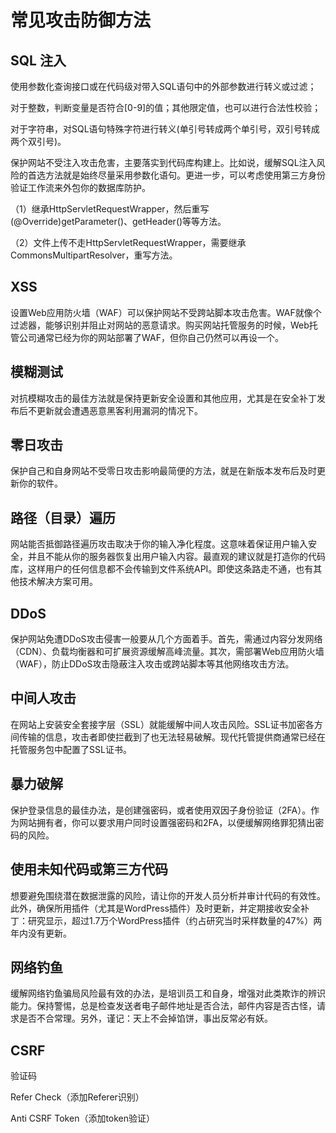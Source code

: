 # 常见攻击防御方法

## SQL 注入

使用参数化查询接口或在代码级对带入SQL语句中的外部参数进行转义或过滤；

对于整数，判断变量是否符合[0-9]的值；其他限定值，也可以进行合法性校验；

对于字符串，对SQL语句特殊字符进行转义(单引号转成两个单引号，双引号转成两个双引号)。



保护网站不受注入攻击危害，主要落实到代码库构建上。比如说，缓解SQL注入风险的首选方法就是始终尽量采用参数化语句。更进一步，可以考虑使用第三方身份验证工作流来外包你的数据库防护。



（1）继承HttpServletRequestWrapper，然后重写(@Override)getParameter()、getHeader()等等方法。

（2）文件上传不走HttpServletRequestWrapper，需要继承CommonsMultipartResolver，重写方法。



## XSS

设置Web应用防火墙（WAF）可以保护网站不受跨站脚本攻击危害。WAF就像个过滤器，能够识别并阻止对网站的恶意请求。购买网站托管服务的时候，Web托管公司通常已经为你的网站部署了WAF，但你自己仍然可以再设一个。



## 模糊测试

对抗模糊攻击的最佳方法就是保持更新安全设置和其他应用，尤其是在安全补丁发布后不更新就会遭遇恶意黑客利用漏洞的情况下。



## 零日攻击

保护自己和自身网站不受零日攻击影响最简便的方法，就是在新版本发布后及时更新你的软件。



## 路径（目录）遍历

网站能否抵御路径遍历攻击取决于你的输入净化程度。这意味着保证用户输入安全，并且不能从你的服务器恢复出用户输入内容。最直观的建议就是打造你的代码库，这样用户的任何信息都不会传输到文件系统API。即使这条路走不通，也有其他技术解决方案可用。



## DDoS

保护网站免遭DDoS攻击侵害一般要从几个方面着手。首先，需通过内容分发网络（CDN）、负载均衡器和可扩展资源缓解高峰流量。其次，需部署Web应用防火墙（WAF），防止DDoS攻击隐蔽注入攻击或跨站脚本等其他网络攻击方法。



## 中间人攻击

在网站上安装安全套接字层（SSL）就能缓解中间人攻击风险。SSL证书加密各方间传输的信息，攻击者即使拦截到了也无法轻易破解。现代托管提供商通常已经在托管服务包中配置了SSL证书。



## 暴力破解

保护登录信息的最佳办法，是创建强密码，或者使用双因子身份验证（2FA）。作为网站拥有者，你可以要求用户同时设置强密码和2FA，以便缓解网络罪犯猜出密码的风险。



## 使用未知代码或第三方代码

想要避免围绕潜在数据泄露的风险，请让你的开发人员分析并审计代码的有效性。此外，确保所用插件（尤其是WordPress插件）及时更新，并定期接收安全补丁：研究显示，超过1.7万个WordPress插件（约占研究当时采样数量的47%）两年内没有更新。



## 网络钓鱼

缓解网络钓鱼骗局风险最有效的办法，是培训员工和自身，增强对此类欺诈的辨识能力。保持警惕，总是检查发送者电子邮件地址是否合法，邮件内容是否古怪，请求是否不合常理。另外，谨记：天上不会掉馅饼，事出反常必有妖。



## CSRF

验证码

Refer Check（添加Referer识别）

Anti CSRF Token（添加token验证）

































